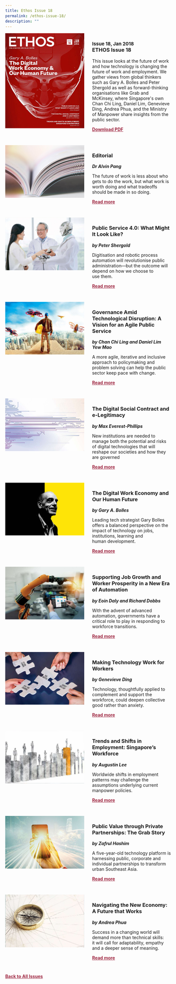 ```yaml
---
title: Ethos Issue 18
permalink: /ethos-issue-18/
description: ""
---
```

<style>

.back a
{
	color: #9f2943;
	font-weight: bold;
	}
	
 .cat
    {
        font-size: 15px;
    }

.text
{
	width: 50%;
}	
	
.img1 img
{
margin-top:25px;	
}	
	
.img img
{
margin-top:15px;	
}		
	
.button1 a
{
	color: #9f2943;
	font-weight:bold;
}
	

.grid-container {
	display: grid;
	grid-template-columns: 50% 50%;
	grid-column-gap: 5%;
	margin-bottom: 5%;
	}	
	
@media only screen and (max-width: 600px) {
	.grid-container {
		display: block;
	}
}	
</style>


<div class="grid-container">
	<div><img src="/images/Ethos_Thumbnails_Cover/ethosissue18.jpg"></div>
	<div>
		<h3><span class="cat">Issue 18, Jan 2018</span><br> ETHOS Issue 18</h3>
		<p>This issue looks at the future of work and how technology is changing the future of work and employment. We gather views from global thinkers such as Gary A. Bolles and Peter Shergold as well as forward-thinking organisations like Grab and McKinsey, where Singapore's own Chan Chi Ling, Daniel Lim, Genevieve Ding, Andrea Phua, and the Ministry of Manpower share insights from the public sector.</p>
		<div class="button1"><a href="https://file.go.gov.sg/ethos-issue-18.pdf">Download PDF</a></div>
	</div>
</div>

<br>

<div class="grid-container">
	<div><img src="/images/Landing_Banner_Images/tile_editorial.jpg"></div>
	<div>
		<h3>Editorial</h3>
		<b><i>Dr Alvin Pang</i></b>
		<p>The future of work is less about who gets to do the work, but what work is worth doing and what tradeoffs should be made in so doing.</p>
		<div class="button1"><a href="/ethos-issue-18/editorial/">Read more</a></div>
	</div>
</div>

<br>

<div class="grid-container">
	<div><img src="/images/Cropped_images/Ethos_Issue_18/18_Teaser_Public_Service4.0.jpg"></div>
	<div>
		<h3>Public Service 4.0: What Might It Look Like?</h3>
		<b><i>by Peter Shergold</i></b>
		<p>Digitisation and robotic process automation will revolutionise public administration—but the outcome will depend on how we choose to use&nbsp;them.</p>
		<div class="button1"><a href="/ethos-issue-18/public-service-4/">Read more</a></div>
	</div>
</div>

<br>

<div class="grid-container">
	<div><img src="/images/Cropped_images/Ethos_Issue_18/18_Teaser_Agile_Public_Service.jpg"></div>
	<div>
		<h3>Governance Amid Technological Disruption: A Vision for an Agile Public Service</h3>
		<b><i>by Chan Chi Ling and Daniel Lim Yew Mao</i></b>
		<p>A more agile, iterative and inclusive approach to policymaking and problem solving can help the public sector keep pace with&nbsp;change.</p>
		<div class="button1"><a href="/ethos-issue-18/governance-amid-technological-disruption-a-vision-for-an-agile-public-service/">Read more</a></div>
	</div>
</div>

<br>

<div class="grid-container">
	<div><img src="/images/Cropped_images/Ethos_Issue_18/18_Teaser_Digital_Social_Contract_and_e-Legitimacy.jpg"></div>
	<div>
		<h3>The Digital Social Contract and e-Legitimacy</h3>
		<b><i>by Max Everest-Phillips</i></b>
		<p>New institutions are needed to manage both the potential and risks of digital technologies that will reshape our societies and how they are&nbsp;governed</p>
		<div class="button1"><a href="/ethos-issue-18/the-digital-social-contract-and-e-legitimacy/">Read more</a></div>
	</div>
</div>

<br>

<div class="grid-container">
	<div><img src="/images/Cropped_images/Ethos_Issue_18/18_Teaser_Digital_Work_Economy_and_Our_Human_Future.jpg"></div>
	<div>
		<h3>The Digital Work Economy and Our Human Future</h3>
		<b><i>by Gary A. Bolles</i></b>
		<p>Leading tech strategist Gary&nbsp;Bolles offers a balanced perspective on the impact of technology on jobs, institutions, learning and human&nbsp;development.</p>
		<div class="button1"><a href="/ethos-issue-18/the-digital-work-economy-and-our-human-future/">Read more</a></div>
	</div>
</div>

<br>

<div class="grid-container">
	<div><img src="/images/Cropped_images/Ethos_Issue_18/18_Teaser_Supporting_Job_Growth_and_Worker_Prosperity.jpg"></div>
	<div>
		<h3>Supporting Job Growth and Worker Prosperity in a New Era of Automation</h3>
		<b><i>by Eoin Daly and Richard Dobbs</i></b>
		<p>With the advent of advanced automation, governments have a critical role to play in responding to workforce transitions.</p>
		<div class="button1"><a href="/ethos-issue-18/supporting-job-growth-and-worker-prosperity-in-a-new-era-of-automation/">Read more</a></div>
	</div>
</div>

<br>

<div class="grid-container">
	<div><img src="/images/Cropped_images/Ethos_Issue_18/18_Teaser_Making_Technology_Work_for_Workers.jpg"></div>
	<div>
		<h3>Making Technology Work for Workers</h3>
		<b><i>by Genevieve Ding</i></b>
		<p>Technology, thoughtfully applied to complement and support the workforce, could deepen collective good rather than anxiety.</p>
		<div class="button1"><a href="/ethos-issue-18/making-technology-work-for-workers/">Read more</a></div>
	</div>
</div>

<br>

<div class="grid-container">
	<div><img src="/images/Cropped_images/Ethos_Issue_18/18_Teaser_Trends_and_Shifts_in_Employment.jpg"></div>
	<div>
		<h3>Trends and Shifts in Employment: Singapore’s Workforce</h3>
		<b><i>by Augustin Lee</i></b>
		<p>Worldwide shifts in employment patterns may challenge the assumptions underlying current manpower policies.</p>
		<div class="button1"><a href="/ethos-issue-18/trends-and-shifts-in-employment-singapore-s-workforce/">Read more</a></div>
	</div>
</div>
<br>

<div class="grid-container">
	<div><img src="/images/Cropped_images/Ethos_Issue_18/18_Teaser_The_Grab_Story.jpg"></div>
	<div>
		<h3>Public Value through Private Partnerships: The Grab Story</h3>
		<b><i>by Zafrul Hashim</i></b>
		<p>A five-year-old technology platform is harnessing public, corporate and individual partnerships to transform urban Southeast Asia.</p>
		<div class="button1"><a href="/ethos-issue-18/public-value-through-private-partnerships-the-grab-story/">Read more</a></div>
	</div>
</div>

<br>

<div class="grid-container">
	<div><img src="/images/Cropped_images/Ethos_Issue_18/18_Teaser_Navigating_the_New_Economy.jpg"></div>
	<div>
		<h3>Navigating the New Economy: A Future that Works</h3>
		<b><i>by Andrea Phua</i></b>
		<p>Success in a changing world will demand more than technical skills: it&nbsp;will call for adaptability, empathy and&nbsp;a deeper sense of meaning.</p>
		<div class="button1"><a href="/ethos-issue-18/navigating-the-new-economy-a-future-that-works/">Read more</a></div>
	</div>
</div>

<br>


<div class="back">
<a href="/all-issues/">Back to All Issues</a>
</div>